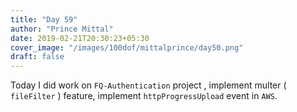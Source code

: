 ```yaml
---
title: "Day 59"
author: "Prince Mittal"
date: 2019-02-21T20:30:23+05:30
cover_image: "/images/100dof/mittalprince/day50.png"
draft: false
---
```


Today I did work on `FQ-Authentication` project , implement multer ( `fileFilter` ) feature, implement `httpProgressUpload` event in `AWS`.
